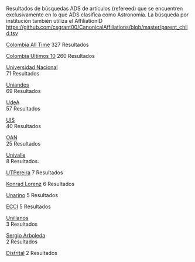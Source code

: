 Resultados de búsquedas ADS de artículos (refereed) que se encuentren exclusivamente en lo que ADS clasifica como Astronomía.
La búsqueda por institución también utiliza el AffiliationID https://github.com/csgrant00/CanonicalAffiliations/blob/master/parent_child.tsv

[Colombia All Time](https://ui.adsabs.harvard.edu/search/filter_property_fq_property=AND&filter_property_fq_property=property%3A%22refereed%22&fq=%7B!type%3Daqp%20v%3D%24fq_database%7D&fq=%7B!type%3Daqp%20v%3D%24fq_property%7D&fq_database=(*%3A*%20NOT%20database%3A%22physics%22%20NOT%20database%3A%22general%22)&fq_property=(property%3A%22refereed%22)&q=aff%3A%22Colombia%22&sort=date%20desc%2C%20bibcode%20desc&p_=0)   
327 Resultados

[Colombia Ultimos 10](https://ui.adsabs.harvard.edu/search/filter_property_fq_property=AND&filter_property_fq_property=property%3A%22refereed%22&fq=%7B!type%3Daqp%20v%3D%24fq_database%7D&fq=%7B!type%3Daqp%20v%3D%24fq_property%7D&fq_database=(*%3A*%20NOT%20database%3A%22physics%22%20NOT%20database%3A%22general%22)&fq_property=(property%3A%22refereed%22)&q=((aff%3A%22Colombia%22)%20AND%20year%3A2010-2020)&sort=date%20desc%2C%20bibcode%20desc&p_=0)  
260 Resultados

[Universidad Nacional](https://ui.adsabs.harvard.edu/search/filter_property_fq_property=AND&filter_property_fq_property=property%3A%22refereed%22&fq=%7B!type%3Daqp%20v%3D%24fq_database%7D&fq=%7B!type%3Daqp%20v%3D%24fq_property%7D&fq_database=((database%3A%22astronomy%22)%20NOT%20database%3A%22physics%22%20NOT%20database%3A%22general%22)&fq_property=(property%3A%22refereed%22)&q=(aff%3A%22Colombia%22%20AND%20aff%3A%22Universidad%20Nacional%20de%20Colombia%22)%20OR%20aff_id%3AA03115&sort=date%20desc%2C%20bibcode%20desc&p_=0)   
71 Resultados 

[Uniandes](https://ui.adsabs.harvard.edu/search/filter_property_fq_property=AND&filter_property_fq_property=property%3A%22refereed%22&fq=%7B!type%3Daqp%20v%3D%24fq_database%7D&fq=%7B!type%3Daqp%20v%3D%24fq_property%7D&fq_database=((database%3A%22astronomy%22)%20NOT%20database%3A%22physics%22%20NOT%20database%3A%22general%22)&fq_property=(property%3A%22refereed%22)&q=(aff%3A%22Colombia%22%20AND%20aff%3A%22Universidad%20de%20los%20Andes%2C%20Bogota%22)%20OR%20aff_id%3AA03106&sort=date%20desc%2C%20bibcode%20desc&p_=0)   
69 Resultados

[UdeA](https://ui.adsabs.harvard.edu/search/filter_property_fq_property=AND&filter_property_fq_property=property%3A%22refereed%22&fq=%7B!type%3Daqp%20v%3D%24fq_database%7D&fq=%7B!type%3Daqp%20v%3D%24fq_property%7D&fq_database=((database%3A%22astronomy%22)%20NOT%20database%3A%22physics%22%20NOT%20database%3A%22general%22)&fq_property=(property%3A%22refereed%22)&q=(aff%3A%22Colombia%22%20AND%20aff%3A%22Universidad%20de%20Antioquia%22%20)%20OR%20aff_id%3AA03104%09&sort=date%20desc%2C%20bibcode%20desc&p_=0)   
57 Resultados

[UIS](https://ui.adsabs.harvard.edu/search/filter_property_fq_property=AND&filter_property_fq_property=property%3A%22refereed%22&fq=%7B!type%3Daqp%20v%3D%24fq_database%7D&fq=%7B!type%3Daqp%20v%3D%24fq_property%7D&fq_database=((database%3A%22astronomy%22)%20NOT%20database%3A%22physics%22%20NOT%20database%3A%22general%22)&fq_property=(property%3A%22refereed%22)&q=(aff%3A%22Colombia%22%20AND%20aff%3A%22Universidad%20Industrial%20de%20Santander%22)%20OR%20aff_id%3AA03114&sort=date%20desc%2C%20bibcode%20desc&p_=0)   
40 Resultados 

[OAN](https://ui.adsabs.harvard.edu/search/filter_property_fq_property=AND&filter_property_fq_property=property%3A%22refereed%22&fq=%7B!type%3Daqp%20v%3D%24fq_database%7D&fq=%7B!type%3Daqp%20v%3D%24fq_property%7D&fq_database=((database%3A%22astronomy%22)%20NOT%20database%3A%22physics%22)&fq_property=(property%3A%22refereed%22)&q=(aff%3A%22Colombia%22%20AND%20aff%3A%22Observatorio%20Astron%C3%B3mico%20Nacional%22%20)%20&sort=date%20desc%2C%20bibcode%20desc&p_=0)  
25 Resultados

[Univalle](https://ui.adsabs.harvard.edu/search/filter_property_fq_property=AND&filter_property_fq_property=property%3A%22refereed%22&fq=%7B!type%3Daqp%20v%3D%24fq_database%7D&fq=%7B!type%3Daqp%20v%3D%24fq_property%7D&fq_database=((database%3A%22astronomy%22)%20NOT%20database%3A%22physics%22%20NOT%20database%3A%22general%22)&fq_property=(property%3A%22refereed%22)&q=(aff%3A%22Colombia%22%20AND%20aff%3A%22Universidad%20del%20Valle%22)%20OR%20aff_id%3A%20A03111&sort=date%20desc%2C%20bibcode%20desc&p_=0)  
8 Resultados.

[UTPereira](https://ui.adsabs.harvard.edu/search/filter_property_fq_property=NOT&filter_property_fq_property=*%3A*&filter_property_fq_property=property%3A%22notrefereed%22&fq=%7B!type%3Daqp%20v%3D%24fq_database%7D&fq=%7B!type%3Daqp%20v%3D%24fq_property%7D&fq_database=((database%3A%22astronomy%22)%20NOT%20database%3A%22physics%22%20NOT%20database%3A%22general%22)&fq_property=(*%3A*%20NOT%20property%3A%22notrefereed%22)&q=(aff%3A%22Colombia%22%20AND%20aff%3A%22Universidad%20Tecnol%C3%B3gica%20de%20Pereira%22)%20OR%20aff_id%3A%20A03118%09&sort=date%20desc%2C%20bibcode%20desc&p_=0)  
7 Resultados


[Konrad Lorenz](https://ui.adsabs.harvard.edu/search/filter_property_fq_property=NOT&filter_property_fq_property=*%3A*&filter_property_fq_property=property%3A%22notrefereed%22&fq=%7B!type%3Daqp%20v%3D%24fq_database%7D&fq=%7B!type%3Daqp%20v%3D%24fq_property%7D&fq_database=((database%3A%22astronomy%22)%20NOT%20database%3A%22physics%22%20NOT%20database%3A%22general%22)&fq_property=(*%3A*%20NOT%20property%3A%22notrefereed%22)&q=aff%3A%22Colombia%22%20AND%20aff%3A%22Konrad%20Lorenz%22&sort=date%20desc%2C%20bibcode%20desc&p_=0)  
6 Resultados

[Unarino](https://ui.adsabs.harvard.edu/search/filter_property_fq_property=NOT&filter_property_fq_property=*%3A*&filter_property_fq_property=property%3A%22notrefereed%22&fq=%7B!type%3Daqp%20v%3D%24fq_database%7D&fq=%7B!type%3Daqp%20v%3D%24fq_property%7D&fq_database=((database%3A%22astronomy%22)%20NOT%20database%3A%22physics%22%20NOT%20database%3A%22general%22)&fq_property=(*%3A*%20NOT%20property%3A%22notrefereed%22)&q=(aff%3A%22Colombia%22%20AND%20aff%3A%22University%20of%20Nari%C3%B1o%22)%20OR%20aff_id%3A%20A03108&sort=date%20desc%2C%20bibcode%20desc&p_=0)  
5 Resultados

[ECCI](https://ui.adsabs.harvard.edu/search/filter_property_fq_property=NOT&filter_property_fq_property=*%3A*&filter_property_fq_property=property%3A%22notrefereed%22&fq=%7B!type%3Daqp%20v%3D%24fq_database%7D&fq=%7B!type%3Daqp%20v%3D%24fq_property%7D&fq_database=((database%3A%22astronomy%22)%20NOT%20database%3A%22physics%22%20NOT%20database%3A%22general%22)&fq_property=(*%3A*%20NOT%20property%3A%22notrefereed%22)&q=(aff%3A%22Colombia%22%20AND%20aff%3A%22ECCI%22)%20&sort=date%20desc%2C%20bibcode%20desc&p_=0)  
5 Resultados  

[Unillanos](https://ui.adsabs.harvard.edu/search/filter_property_fq_property=AND&filter_property_fq_property=property%3A%22refereed%22&fq=%7B!type%3Daqp%20v%3D%24fq_database%7D&fq=%7B!type%3Daqp%20v%3D%24fq_property%7D&fq_database=((database%3A%22astronomy%22)%20NOT%20database%3A%22physics%22%20NOT%20database%3A%22general%22)&fq_property=(property%3A%22refereed%22)&q=(aff%3A%22Colombia%22%20AND%20aff%3A%22Universidad%20de%20los%20Llanos%22)%20&sort=date%20desc%2C%20bibcode%20desc&p_=0)  
3 Resultados

[Sergio Arboleda](https://ui.adsabs.harvard.edu/search/filter_property_fq_property=AND&filter_property_fq_property=property%3A%22refereed%22&fq=%7B!type%3Daqp%20v%3D%24fq_database%7D&fq=%7B!type%3Daqp%20v%3D%24fq_property%7D&fq_database=((database%3A%22astronomy%22)%20NOT%20database%3A%22physics%22)&fq_property=(property%3A%22refereed%22)&q=(aff%3A%22Colombia%22%20AND%20aff%3A%22Sergio%20Arboleda%22)%20&sort=date%20desc%2C%20bibcode%20desc&p_=0)  
2 Resultados  

[Distrital](https://ui.adsabs.harvard.edu/search/filter_property_fq_property=NOT&filter_property_fq_property=*%3A*&filter_property_fq_property=property%3A%22notrefereed%22&fq=%7B!type%3Daqp%20v%3D%24fq_database%7D&fq=%7B!type%3Daqp%20v%3D%24fq_property%7D&fq_database=((database%3A%22astronomy%22)%20NOT%20database%3A%22physics%22%20NOT%20database%3A%22general%22)&fq_property=(*%3A*%20NOT%20property%3A%22notrefereed%22)&q=aff%3A%22Colombia%22%20AND%20aff%3A%22Universidad%20Distrital%22&sort=date%20desc%2C%20bibcode%20desc&p_=0)  
2 Resultados
